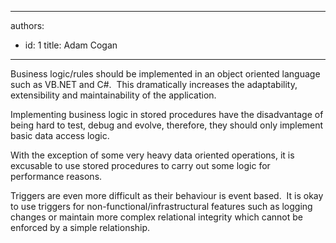 

---
authors:
  - id: 1
    title: Adam Cogan
---




<span class='intro'> <p>​Business logic/rules should be implemented in an object oriented language such as VB.NET and C#.&#160; This dramatically increases the adaptability, extensibility and maintainability of the application.<br></p><p>Implementing business logic in stored procedures have the disadvantage of being hard to test, debug and evolve, therefore, they should only implement basic data access logic.</p><p>With the exception of some very heavy data oriented operations, it is excusable to use stored procedures to carry out some logic for performance reasons.</p><p>Triggers are even more difficult as their behaviour is event based. &#160;It is okay to use triggers for non-functional/infrastructural features such as logging changes&#160;or maintain more complex relational integrity which cannot be enforced by a simple relationship.​​<br></p> </span>




